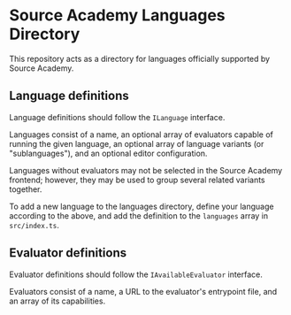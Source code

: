 # Source Academy Languages Directory

This repository acts as a directory for languages officially supported by Source Academy.

## Language definitions

Language definitions should follow the `ILanguage` interface.

Languages consist of a name, an optional array of evaluators capable of running the given language,
an optional array of language variants (or "sublanguages"), and an optional editor configuration.

Languages without evaluators may not be selected in the Source Academy frontend;
however, they may be used to group several related variants together.

To add a new language to the languages directory, define your language according to the above,
and add the definition to the `languages` array in `src/index.ts`.

## Evaluator definitions

Evaluator definitions should follow the `IAvailableEvaluator` interface.

Evaluators consist of a name, a URL to the evaluator's entrypoint file, and an array of its capabilities.
